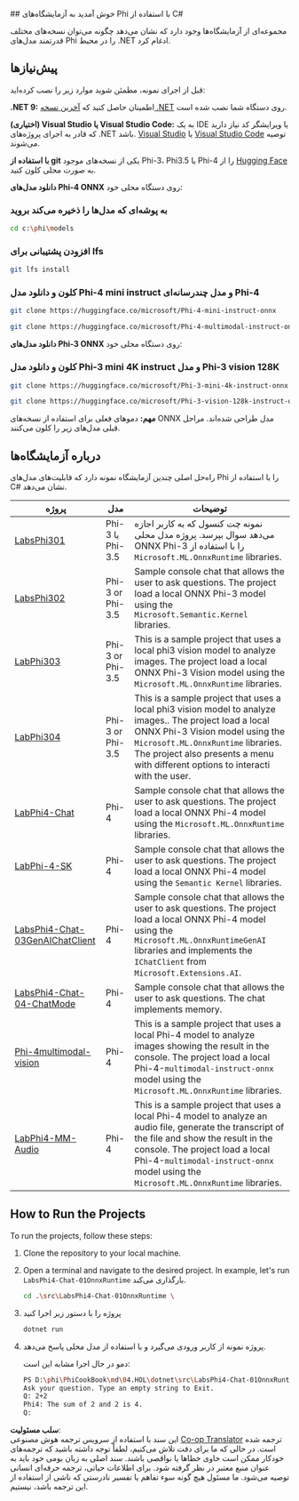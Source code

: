 <!--
CO_OP_TRANSLATOR_METADATA:
{
  "original_hash": "903c509a6d0d1ecce00b849d7f753bdd",
  "translation_date": "2025-05-07T13:09:08+00:00",
  "source_file": "md/04.HOL/dotnet/readme.md",
  "language_code": "fa"
}
-->
﻿## خوش آمدید به آزمایشگاه‌های Phi با استفاده از C#

مجموعه‌ای از آزمایشگاه‌ها وجود دارد که نشان می‌دهد چگونه می‌توان نسخه‌های مختلف قدرتمند مدل‌های Phi را در محیط .NET ادغام کرد.

## پیش‌نیازها

قبل از اجرای نمونه، مطمئن شوید موارد زیر را نصب کرده‌اید:

**.NET 9:** اطمینان حاصل کنید که [آخرین نسخه .NET](https://dotnet.microsoft.com/download/dotnet?WT.mc_id=aiml-137032-kinfeylo) روی دستگاه شما نصب شده است.

**(اختیاری) Visual Studio یا Visual Studio Code:** به یک IDE یا ویرایشگر کد نیاز دارید که قادر به اجرای پروژه‌های .NET باشد. [Visual Studio](https://visualstudio.microsoft.com?WT.mc_id=aiml-137032-kinfeylo) یا [Visual Studio Code](https://code.visualstudio.com?WT.mc_id=aiml-137032-kinfeylo) توصیه می‌شوند.

**با استفاده از git** یکی از نسخه‌های موجود Phi-3، Phi3.5 یا Phi-4 را از [Hugging Face](https://huggingface.co/collections/lokinfey/phi-4-family-679c6f234061a1ab60f5547c) به صورت محلی کلون کنید.

**دانلود مدل‌های Phi-4 ONNX** روی دستگاه محلی خود:

### به پوشه‌ای که مدل‌ها را ذخیره می‌کند بروید

```bash
cd c:\phi\models
```

### افزودن پشتیبانی برای lfs

```bash
git lfs install 
```

### کلون و دانلود مدل Phi-4 mini instruct و مدل چندرسانه‌ای Phi-4

```bash
git clone https://huggingface.co/microsoft/Phi-4-mini-instruct-onnx

git clone https://huggingface.co/microsoft/Phi-4-multimodal-instruct-onnx
```

**دانلود مدل‌های Phi-3 ONNX** روی دستگاه محلی خود:

### کلون و دانلود مدل Phi-3 mini 4K instruct و مدل Phi-3 vision 128K

```bash
git clone https://huggingface.co/microsoft/Phi-3-mini-4k-instruct-onnx

git clone https://huggingface.co/microsoft/Phi-3-vision-128k-instruct-onnx-cpu
```

**مهم:** دموهای فعلی برای استفاده از نسخه‌های ONNX مدل طراحی شده‌اند. مراحل قبلی مدل‌های زیر را کلون می‌کنند.

## درباره آزمایشگاه‌ها

راه‌حل اصلی چندین آزمایشگاه نمونه دارد که قابلیت‌های مدل‌های Phi را با استفاده از C# نشان می‌دهد.

| پروژه | مدل | توضیحات |
| ------------ | -----------| ----------- |
| [LabsPhi301](../../../../../md/04.HOL/dotnet/src/LabsPhi301) | Phi-3 یا Phi-3.5 | نمونه چت کنسول که به کاربر اجازه می‌دهد سوال بپرسد. پروژه مدل محلی ONNX Phi-3 را با استفاده از `Microsoft.ML.OnnxRuntime` libraries. |
| [LabsPhi302](../../../../../md/04.HOL/dotnet/src/LabsPhi302) | Phi-3 or Phi-3.5 | Sample console chat that allows the user to ask questions. The project load a local ONNX Phi-3 model using the `Microsoft.Semantic.Kernel` libraries. |
| [LabPhi303](../../../../../md/04.HOL/dotnet/src/LabsPhi303) | Phi-3 or Phi-3.5 | This is a sample project that uses a local phi3 vision model to analyze images. The project load a local ONNX Phi-3 Vision model using the `Microsoft.ML.OnnxRuntime` libraries. |
| [LabPhi304](../../../../../md/04.HOL/dotnet/src/LabsPhi304) | Phi-3 or Phi-3.5 | This is a sample project that uses a local phi3 vision model to analyze images.. The project load a local ONNX Phi-3 Vision model using the `Microsoft.ML.OnnxRuntime` libraries. The project also presents a menu with different options to interacti with the user. | 
| [LabPhi4-Chat](../../../../../md/04.HOL/dotnet/src/LabsPhi4-Chat-01OnnxRuntime) | Phi-4 | Sample console chat that allows the user to ask questions. The project load a local ONNX Phi-4 model using the `Microsoft.ML.OnnxRuntime` libraries. |
| [LabPhi-4-SK](../../../../../md/04.HOL/dotnet/src/LabsPhi4-Chat-02SK) | Phi-4 | Sample console chat that allows the user to ask questions. The project load a local ONNX Phi-4 model using the `Semantic Kernel` libraries. |
| [LabsPhi4-Chat-03GenAIChatClient](../../../../../md/04.HOL/dotnet/src/LabsPhi4-Chat-03GenAIChatClient) | Phi-4 | Sample console chat that allows the user to ask questions. The project load a local ONNX Phi-4 model using the `Microsoft.ML.OnnxRuntimeGenAI` libraries and implements the `IChatClient` from `Microsoft.Extensions.AI`. |
| [LabsPhi4-Chat-04-ChatMode](../../../../../md/04.HOL/dotnet/src/LabsPhi4-Chat-04-ChatMode) | Phi-4 | Sample console chat that allows the user to ask questions. The chat implements memory. |
| [Phi-4multimodal-vision](../../../../../md/04.HOL/dotnet/src/LabsPhi4-MultiModal-01Images) | Phi-4 | This is a sample project that uses a local Phi-4 model to analyze images showing the result in the console. The project load a local Phi-4-`multimodal-instruct-onnx` model using the `Microsoft.ML.OnnxRuntime` libraries. |
| [LabPhi4-MM-Audio](../../../../../md/04.HOL/dotnet/src/LabsPhi4-MultiModal-02Audio) | Phi-4 |This is a sample project that uses a local Phi-4 model to analyze an audio file, generate the transcript of the file and show the result in the console. The project load a local Phi-4-`multimodal-instruct-onnx` model using the `Microsoft.ML.OnnxRuntime` libraries. |

## How to Run the Projects

To run the projects, follow these steps:

1. Clone the repository to your local machine.

1. Open a terminal and navigate to the desired project. In example, let's run `LabsPhi4-Chat-01OnnxRuntime` بارگذاری می‌کند.

    ```bash
    cd .\src\LabsPhi4-Chat-01OnnxRuntime \
    ```

1. پروژه را با دستور زیر اجرا کنید

    ```bash
    dotnet run
    ```

1. پروژه نمونه از کاربر ورودی می‌گیرد و با استفاده از مدل محلی پاسخ می‌دهد.

   دمو در حال اجرا مشابه این است:

   ```bash
   PS D:\phi\PhiCookBook\md\04.HOL\dotnet\src\LabsPhi4-Chat-01OnnxRuntime> dotnet run
   Ask your question. Type an empty string to Exit.
   Q: 2+2
   Phi4: The sum of 2 and 2 is 4.
   Q:
   ```

**سلب مسئولیت**:  
این سند با استفاده از سرویس ترجمه هوش مصنوعی [Co-op Translator](https://github.com/Azure/co-op-translator) ترجمه شده است. در حالی که ما برای دقت تلاش می‌کنیم، لطفاً توجه داشته باشید که ترجمه‌های خودکار ممکن است حاوی خطاها یا نواقصی باشند. سند اصلی به زبان بومی خود باید به عنوان منبع معتبر در نظر گرفته شود. برای اطلاعات حیاتی، ترجمه حرفه‌ای انسانی توصیه می‌شود. ما مسئول هیچ گونه سوء تفاهم یا تفسیر نادرستی که ناشی از استفاده از این ترجمه باشد، نیستیم.